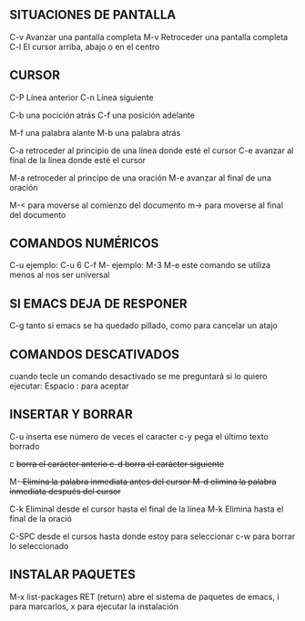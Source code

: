 ## SITUACIONES DE PANTALLA
C-v Avanzar una pantalla completa
M-v Retroceder una pantalla completa
C-l El cursor arriba, abajo o en el centro

## CURSOR
C-P Línea anterior
C-n Línea siguiente

C-b una pocición atrás
C-f una posición adelante

M-f una palabra alante
M-b una palabra atrás

C-a retroceder al principio de una línea donde esté el cursor
C-e avanzar al final de la línea donde esté el cursor

M-a retroceder al principo de una oración
M-e avanzar al final de una oración

M-< para moverse al comienzo del documento
m-> para moverse al final del documento

## COMANDOS NUMÉRICOS
C-u <entero> <comando> ejemplo: C-u 6 C-f
M-<entero> <comando> ejemplo: M-3 M-e este comando se utiliza menos al nos ser universal

## SI EMACS DEJA DE RESPONER

C-g tanto si emacs se ha quedado pillado, como para cancelar un atajo

## COMANDOS DESCATIVADOS

cuando tecle un comando desactivado se me preguntará si lo quiero ejecutar:
Espacio : para aceptar

## INSERTAR Y BORRAR
C-u <entero> <caracter> inserta ese número de veces el caracter 
c-y pega el último texto borrado

c <DEL> borra el carácter anterio
c-d borra el carácter siguiente

M-<DEL> Elimina la palabra inmediata antes del cursor
M-d elimina la palabra inmediata después del cursor

C-k Eliminal desde el cursor hasta el final de la línea
M\-k Elimina hasta el final de la oració

C-SPC desde el cursos hasta donde estoy para seleccionar
c\-w para borrar lo seleccionado

## INSTALAR PAQUETES 
M-x list-packages RET (return) abre el sistema de paquetes de emacs, i para marcarlos, x para ejecutar la instalación

